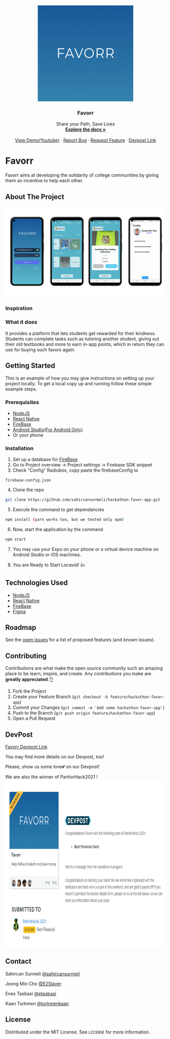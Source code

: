 
<!-- PROJECT LOGO -->
<br />
<p align="center">
  
  <a href="https://github.com/sahircansurmeli/hackathon-favor-app">
    <img src="img/Logo.png" width="300" height="300" alt="Logo">
  </a>

  <h3 align="center">Favorr</h3>

  <p align="center">
    Share your Path, Save Lives
    <br />
    <a href="https://github.com/sahircansurmeli/hackathon-favor-app"><strong>Explore the docs »</strong></a>
    <br />
    <br />
    <a href="https://www.youtube.com/watch?v=VBx1oW_mMp0">View Demo(Youtube)</a>
    ·
    <a href="https://github.com/sahircansurmeli/hackathon-favor-app/issues">Report Bug</a>
    ·
    <a href="https://github.com/sahircansurmeli/hackathon-favor-app/issues">Request Feature</a>
     ·
    <a href="https://devpost.com/software/favorr">Devpost Link</a>
  
  </p>
</p>

# Favorr
Favorr aims at developing the solidarity of college communities by giving them an incentive to help each other.

<!-- ABOUT THE PROJECT -->
## About The Project

<img src="img/app_view.png" alt="PhoneScreens" max-width:50 max-height:50>

### Inspiration
  
### What it does
It provides a platform that lets students get rewarded for their kindness. Students can complete tasks such as tutoring another student, giving out their old textbooks and more to earn in-app points, which in return they can use for buying such favors again. 

<!-- GETTING STARTED -->
## Getting Started

This is an example of how you may give instructions on setting up your project locally.
To get a local copy up and running follow these simple example steps.

### Prerequisites

* [NodeJS](https://nodejs.org/en/)
* [React Native](https://reactnative.dev/)
* [FireBase](https://firebase.google.com/)
* [Android Studio(For Android Only)](https://developer.android.com/studio?hl=nl)
* Or your phone

### Installation

1. Set up a database for [FireBase](https://firebase.google.com/)
2. Go to Project overview -> Project settings -> Firebase SDK snippet
3. Check "Config" Radiobox, copy paste the firebaseConfig to 
```
firebase-config.json
```
4. Clone the repo
```sh
git clone https://github.com/sahircansurmeli/hackathon-favor-app.git
```
5. Execute the command to get dependancies
```sh
npm install (yarn works too, but we tested only npm)
```
6. Now, start the application by the command
```sh
npm start
```

7. You may use your Expo on your phone or a virtual device machine on Android Studio or iOS machines.

8. You are Ready to Start Locavid! 👍

<!-- ROADMAP -->
## Technologies Used

* [NodeJS](https://nodejs.org/en/)
* [React Native](https://reactnative.dev/)
* [FireBase](https://firebase.google.com/)
* [Figma](https://www.figma.com/)

<!-- ROADMAP -->
## Roadmap

See the [open issues](https://github.com/sahircansurmeli/hackathon-favor-app/) for a list of proposed features (and known issues).


<!-- CONTRIBUTING -->
## Contributing

Contributions are what make the open source community such an amazing place to be learn, inspire, and create. Any contributions you make are **greatly appreciated**.👌

1. Fork the Project
2. Create your Feature Branch (`git checkout -b feature/hackathon-favor-app`)
3. Commit your Changes (`git commit -m 'Add some hackathon-favor-app'`)
4. Push to the Branch (`git push origin feature/hackathon-favor-app`)
5. Open a Pull Request

## DevPost

[Favorr Devpost Link](https://devpost.com/software/Favorr)

You may find more details on our Devpost, too!

Please, show us some love💕 on our Devpost! 

We are also the winner of PartiorHack2021 ! 
<img src="img/patriothackwinner.png" width="874" height="524" alt="winner">

<!-- CONTACT -->
## Contact

Sahircan Surmeli [@sahircansurmeli](https://github.com/sahircansurmeli)

Jeong Min Cho [@E2Slayer](https://e2slayer.github.io/) 

Enes Tasbasi [@etasbasi](http://etasbasi.com)

Kaan Turkmen [@turkmenkaan](https://github.com/turkmenkaan)

<!-- LICENSE -->
## License

Distributed under the MIT License. See `LICENSE` for more information.



